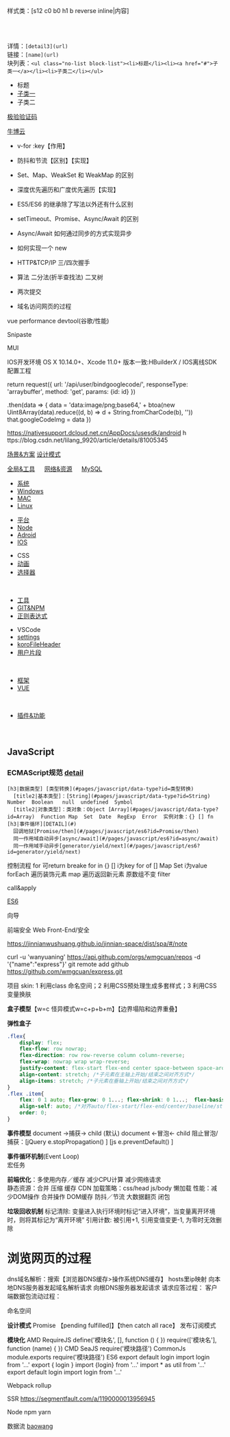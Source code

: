 





样式类：[s12 c0 b0 h1 b reverse inline|内容] <br>

<br><br>

详情：`[detail3](url)`<br>
链接：`[name](url) ` <br>
块列表：`<ul class="no-list block-list"><li>标题</li><li><a href="#">子类一</a></li><li>子类二</li></ul>`
<ul class="no-list block-list"><li>标题</li><li><a href="#">子类一</a></li><li>子类二</li></ul>


[极验验证码](http://docs.geetest.com/2.0/sections/idx-client-sdk.html)

[牛博云](pages/nby.md)

- v-for :key【作用】
- 防抖和节流【区别】【实现】
- Set、Map、WeakSet 和 WeakMap 的区别
- 深度优先遍历和广度优先遍历【实现】
- ES5/ES6 的继承除了写法以外还有什么区别
- setTimeout、Promise、Async/Await 的区别
- Async/Await 如何通过同步的方式实现异步
- 如何实现一个 new

- HTTP&TCP/IP  三/四次握手
- 算法  二分法(折半查找法)  二叉树

- 两次提交
- 域名访问网页的过程

vue performance devtool(谷歌/性能)


Snipaste

MUI


IOS开发环境
    OS X 10.14.0+、Xcode 11.0+
    版本一致:HBuilderX / IOS离线SDK
    配置工程


return request({
      url: '/api/user/bindgooglecode/',
      responseType: 'arraybuffer',
    method: 'get',
    params: {id: id}
  })

.then(data => {
           data = 'data:image/png;base64,' + btoa(new Uint8Array(data).reduce((d, b) => d + String.fromCharCode(b), ''))
           that.googleCodeImg = data
        })




https://nativesupport.dcloud.net.cn/AppDocs/usesdk/android
h ttps://blog.csdn.net/lilang_9920/article/details/81005345



    
[场景&方案](pages/solution/scene.md)
[设计模式](pages/solution/disign-pattern.md)

[全局&工具](pages/common/global.md)  &emsp; 
[网络&资源](pages/common/net.md)  &emsp; 
[MySQL](pages/common/mysql.md)

<ul class="no-list block-list">
  <li><a href="#/pages/system/index">系统</a></li>
  <li><a href="#/pages/system/windows/index">Windows</a></li>
  <li><a href="#/pages/system/mac/index">MAC</a></li>
  <li><a href="#/pages/system/linux/index">Linux</a></li>
</ul>
<ul class="no-list block-list">
  <li><a href="#/pages/platform/index">平台</a></li>
  <li><a href="#/pages/platform/node.md">Node</a></li>
  <li><a href="#/pages/platform/android.md">Adroid</a></li>
  <li><a href="#/pages/platform/ios.md">IOS</a></li>
</ul>
<ul class="no-list block-list">
  <li>CSS</li>
  <li><a href="#/pages/css/main.md?id=动画">动画</a></li>
  <li><a href="#/pages/css/main.md?id=选择器">选择器</a></li>
</ul>

<br>
<ul class="no-list block-list">
  <li><a href="#/pages/tools/index">工具</a></li>
  <li><a href="#/pages/tools/git-npm">GIT&NPM</a></li>
  <li><a href="#/pages/tools/regular-expression">正则表达式</a></li>
</ul>
<ul class="no-list block-list">
  <li>VSCode</li>
  <li><a href="#/pages/tools/vscode.md?id=settings">settings</a></li>
  <li><a href="#/pages/tools/vscode.md?id=koroFileHeader">koroFileHeader</a></li>
  <li><a href="#/pages/tools/vscode.md?id=用户片段">用户片段</a></li>
</ul>
<br>
<ul class="no-list block-list">
  <li><a href="#/pages/frame/index.md">框架</a></li>
  <li><a href="#/pages/frame/vue/index.md">VUE</a></li>
</ul>
<br>
<ul class="no-list block-list">
  <li><a href="#/pages/plugin/index.md">插件&功能</a></li>
</ul>





　　　　
## JavaScript
### ECMAScript规范 [detail](pages/javascript/ecma.md)

```link
[h3|数据类型] [类型转换](#pages/javascript/data-type?id=类型转换)
  [title2|基本类型]：[String](#pages/javascript/data-type?id=String)  Number  Boolean   null  undefined  Symbol
  [title2|对象类型]：类对象：Object [Array](#pages/javascript/data-type?id=Array)  Function Map  Set  Date  RegExp  Error  实例对象：{} [] fn
[h3|事件循环][DETAIL](#)
  回调地狱[Promise/then](#/pages/javascript/es6?id=Promise/then)
  同一作用域自动异步[async/await](#/pages/javascript/es6?id=async/await) 
  同一作用域手动异步[generator/yield/next](#/pages/javascript/es6?id=generator/yield/next)

```

控制流程
for 可return breake
for in    {} []  i为key
for of    [] Map Set i为value
forEach 遍历装饰元素 
map       遍历返回新元素 原数组不变
filter

call&apply


[ES6](pages/javascript/ecma.md?id=ES6)










向导

前端安全 Web Front-End/安全

https://jinnianwushuang.github.io/jinnian-space/dist/spa/#/note



curl -u 'wanyuaning' https://api.github.com/orgs/wmgcuan/repos -d '{"name":"express"}' 
git remote add github https://github.com/wmgcuan/express.git



项目
skin: 1 利用class 命名空间；2 利用CSS预处理生成多套样式；3 利用CSS 变量换肤

















**盒子模型**【w=c 怪异模式w=c+p+b+m】【边界塌陷和边界重叠】<br>

**弹性盒子** 
```css
.flex{
    display: flex; 
    flex-flow: row nowrap; 
    flex-direction: row row-reverse column column-reverse; 
    flex-wrap: nowrap wrap wrap-reverse; 
    justify-content: flex-start flex-end center space-between space-around; /*子元素在不参与扩张时的主轴上靠齐容器的方式*/
    align-content: stretch; /*子元素在主轴上开始/结束之间对齐方式*/
    align-items: stretch; /*子元素在垂轴上开始/结束之间对齐方式*/
}
.flex .item{
    flex: 0 1 auto; flex-grow: 0 1...; flex-shrink: 0 1...;  flex-basis: auto width; 
    align-self: auto; /*对齐auto/flex-start/flex-end/center/baseline/stretchwidth*/
    order: 0;
}
```
**事件模型**
document →捕获→ child     (默认) document ←冒泡← child 
阻止冒泡/捕获：[jQuery e.stopPropagation() ]  [js e.preventDefault() ]

**事件循环机制**(Event Loop)<br>
宏任务

**前端优化**：多使用内存／缓存 减少CPU计算 减少网络请求<br>
静态资源：合并 压缩 缓存 CDN
加载策略：css/head js/body 懒加载
性能：减少DOM操作 合并操作  DOM缓存  防抖／节流  大数据翻页 闭包<br>



**垃圾回收机制**
标记清除: 变量进入执行环境时标记“进入环境”，当变量离开环境时，则将其标记为“离开环境”
引用计数: 被引用+1, 引用变值变更-1, 为零时无效删除


# 浏览网页的过程
dns域名解析：搜索【浏览器DNS缓存>操作系统DNS缓存】    hosts里ip映射     向本地DNS服务器发起域名解析请求     向根DNS服务器发起请求
请求应答过程：
客户端数据包流动过程：




命名空间

**设计模式**
Promise 【pending fulfilled]】【then catch all race】
发布订阅模式

**模块化**
AMD  RequireJS define('模块名', [], function () { }) require(['模块名'], function (name) { })
CMD  SeaJS require('模块路径')
CommonJs module.exports require('模块路径')
ES6  export default login   import login from '...' 
  export { login }           import {login} from '...'      import * as util from '...'
  export default login   import login from '...'  

Webpack rollup








SSR
https://segmentfault.com/a/1190000013956945







Node
npm yarn















数据流
[baowang](pages/data-flow/baowang.md)



